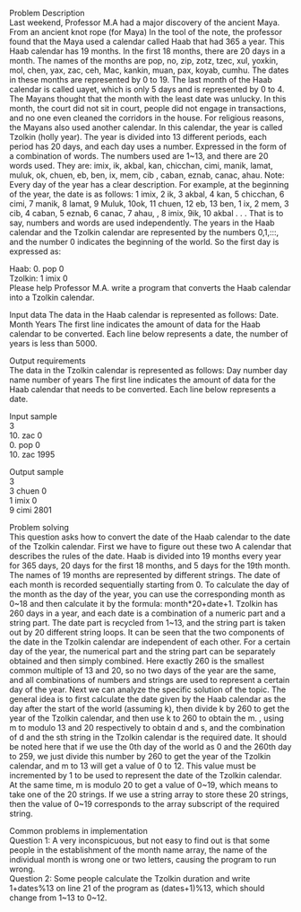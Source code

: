 Problem Description  
Last weekend, Professor M.A had a major discovery of the ancient Maya. From an ancient knot rope (for Maya)
In the tool of the note, the professor found that the Maya used a calendar called Haab that had 365 a year. This Haab calendar has 19 months. In the first 18 months, there are 20 days in a month. The names of the months are pop, no, zip, zotz, tzec, xul, yoxkin, mol, chen, yax, zac, ceh, Mac, kankin, muan, pax, koyab, cumhu. The dates in these months are represented by 0 to 19. The last month of the Haab calendar is called uayet, which is only 5 days and is represented by 0 to 4. The Mayans thought that the month with the least date was unlucky. In this month, the court did not sit in court, people did not engage in transactions, and no one even cleaned the corridors in the house. For religious reasons, the Mayans also used another calendar. In this calendar, the year is called Tzolkin (holly year). The year is divided into 13 different periods, each period has 20 days, and each day uses a number. Expressed in the form of a combination of words. The numbers used are 1~13, and there are 20 words used. They are: imix, ik, akbal, kan, chicchan, cimi, manik, lamat, muluk, ok, chuen, eb, ben, ix, mem, cib , caban, eznab, canac, ahau. Note: Every day of the year has a clear description. For example, at the beginning of the year, the date is as follows: 1 imix, 2 ik, 3 akbal, 4 kan, 5 chicchan, 6 cimi, 7 manik, 8 lamat, 9 Muluk, 10ok, 11 chuen, 12 eb, 13 ben, 1 ix, 2 mem, 3 cib, 4 caban, 5 eznab, 6 canac, 7 ahau, , 8 imix, 9ik, 10 akbal . . . That is to say, numbers and words are used independently. The years in the Haab calendar and the Tzolkin calendar are represented by the numbers 0,1,:::, and the number 0 indicates the beginning of the world. So the first day is expressed as:
  
Haab: 0. pop 0  
Tzolkin: 1 imix 0  
Please help Professor M.A. write a program that converts the Haab calendar into a Tzolkin calendar.  
  
Input data
The data in the Haab calendar is represented as follows:
Date. Month Years
The first line indicates the amount of data for the Haab calendar to be converted. Each line below represents a date, the number of years is less than
5000.
  
  
Output requirements  
The data in the Tzolkin calendar is represented as follows:
Day number day name number of years
The first line indicates the amount of data for the Haab calendar that needs to be converted. Each line below represents a date.  
  
Input sample  
3  
10. zac 0  
0. pop 0  
10. zac 1995  
  
Output sample  
3  
3 chuen 0  
1 imix 0  
9 cimi 2801  
  
Problem solving  
This question asks how to convert the date of the Haab calendar to the date of the Tzolkin calendar. First we have to figure out these two
A calendar that describes the rules of the date. Haab is divided into 19 months every year for 365 days, 20 days for the first 18 months, and 5 days for the 19th month. The names of 19 months are represented by different strings. The date of each month is recorded sequentially starting from 0. To calculate the day of the month as the day of the year, you can use the corresponding month as 0~18 and then calculate it by the formula: month*20+date+1. Tzolkin has 260 days in a year, and each date is a combination of a numeric part and a string part. The date part is recycled from 1~13, and the string part is taken out by 20 different string loops. It can be seen that the two components of the date in the Tzolkin calendar are independent of each other. For a certain day of the year, the numerical part and the string part can be separately obtained and then simply combined. Here exactly 260 is the smallest common multiple of 13 and 20, so no two days of the year are the same, and all combinations of numbers and strings are used to represent a certain day of the year. Next we can analyze the specific solution of the topic. The general idea is to first calculate the date given by the Haab calendar as the day after the start of the world (assuming k), then divide k by 260 to get the year of the Tzolkin calendar, and then use k to 260 to obtain the m. , using m to modulo 13 and 20 respectively to obtain d and s, and the combination of d and the sth string in the Tzolkin calendar is the required date. It should be noted here that if we use the 0th day of the world as 0 and the 260th day to 259, we just divide this number by 260 to get the year of the Tzolkin calendar, and m to 13 will get a value of 0 to 12. This value must be incremented by 1 to be used to represent the date of the Tzolkin calendar. At the same time, m is modulo 20 to get a value of 0~19, which means to take one of the 20 strings. If we use a string array to store these 20 strings, then the value of 0~19 corresponds to the array subscript of the required string.

Common problems in implementation  
Question 1: A very inconspicuous, but not easy to find out is that some people in the establishment of the month name array, the name of the individual month is wrong one or two letters, causing the program to run wrong.  
Question 2: Some people calculate the Tzolkin duration and write 1+dates%13 on line 21 of the program as (dates+1)%13, which should change from 1~13 to 0~12.
